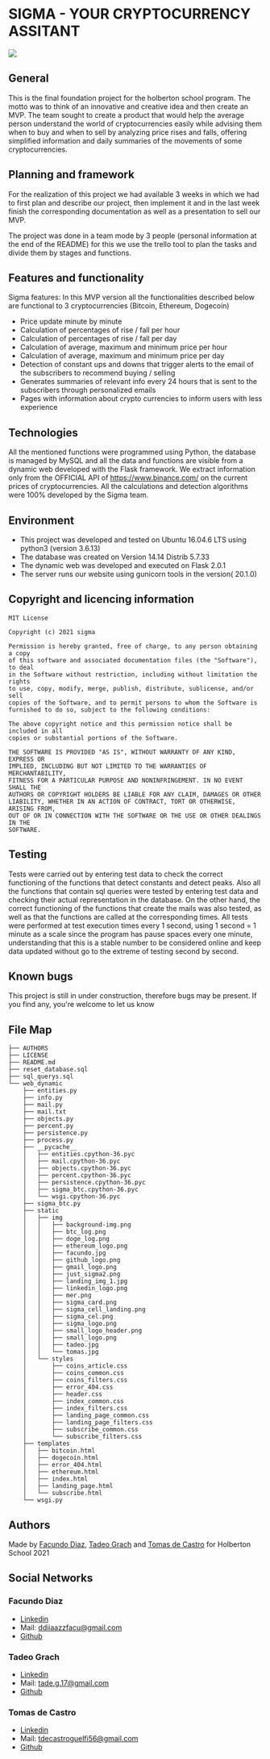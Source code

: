 # SIGMA - YOUR CRYPTOCURRENCY ASSITANT
<img src="https://github.com/facu2279/proyecto_final/blob/main/web_dynamic/static/img/sigma_logo.png"/>

## General

This is the final foundation project for the holberton school program. The motto was to think of an innovative and creative idea and then create an MVP. The team sought to create a product that would help the average person understand the world of cryptocurrencies easily while advising them when to buy and when to sell by analyzing price rises and falls, offering simplified information and daily summaries of the movements of some cryptocurrencies.

## Planning and framework

For the realization of this project we had available 3 weeks in which we had to first plan and describe our project, then implement it and in the last week finish the corresponding documentation as well as a presentation to sell our MVP.

The project was done in a team mode by 3 people (personal information at the end of the README) for this we use the trello tool to plan the tasks and divide them by stages and functions.



## Features and functionality

Sigma features: In this MVP version all the functionalities described below are functional to 3 cryptocurrencies (Bitcoin, Ethereum, Dogecoin)

- Price update minute by minute
- Calculation of percentages of rise / fall per hour
- Calculation of percentages of rise / fall per day
- Calculation of average, maximum and minimum price per hour
- Calculation of average, maximum and minimum price per day
- Detection of constant ups and downs that trigger alerts to the email of the subscribers to recommend buying / selling
- Generates summaries of relevant info every 24 hours that is sent to the subscribers through personalized emails
- Pages with information about crypto currencies to inform users with less experience

## Technologies

All the mentioned functions were programmed using Python, the database is managed by MySQL and all the data and functions are visible from a dynamic web developed with the Flask framework.
We extract information only from the OFFICIAL API of https://www.binance.com/ on the current prices of cryptocurrencies. All the calculations and detection algorithms were 100% developed by the Sigma team.

## Environment

- This project was developed and tested on Ubuntu 16.04.6 LTS using python3 (version 3.6.13)
- The database was created on Version 14.14 Distrib 5.7.33
- The dynamic web was developed and executed on Flask 2.0.1
- The server runs our website using gunicorn tools in the version( 20.1.0)

## Copyright and licencing information
```
MIT License

Copyright (c) 2021 sigma

Permission is hereby granted, free of charge, to any person obtaining a copy
of this software and associated documentation files (the "Software"), to deal
in the Software without restriction, including without limitation the rights
to use, copy, modify, merge, publish, distribute, sublicense, and/or sell
copies of the Software, and to permit persons to whom the Software is
furnished to do so, subject to the following conditions:

The above copyright notice and this permission notice shall be included in all
copies or substantial portions of the Software.

THE SOFTWARE IS PROVIDED "AS IS", WITHOUT WARRANTY OF ANY KIND, EXPRESS OR
IMPLIED, INCLUDING BUT NOT LIMITED TO THE WARRANTIES OF MERCHANTABILITY,
FITNESS FOR A PARTICULAR PURPOSE AND NONINFRINGEMENT. IN NO EVENT SHALL THE
AUTHORS OR COPYRIGHT HOLDERS BE LIABLE FOR ANY CLAIM, DAMAGES OR OTHER
LIABILITY, WHETHER IN AN ACTION OF CONTRACT, TORT OR OTHERWISE, ARISING FROM,
OUT OF OR IN CONNECTION WITH THE SOFTWARE OR THE USE OR OTHER DEALINGS IN THE
SOFTWARE.
```

## Testing

Tests were carried out by entering test data to check the correct functioning of the functions that detect constants and detect peaks.
Also all the functions that contain sql queries were tested by entering test data and checking their actual representation in the database.
On the other hand, the correct functioning of the functions that create the mails was also tested, as well as that the functions are called at the corresponding times.
All tests were performed at test execution times every 1 second, using 1 second = 1 minute as a scale since the program has pause spaces every one minute, understanding that this is a stable number to be considered online and keep data updated without go to the extreme of testing second by second.

## Known bugs

This project is still in under construction, therefore bugs may be present. If you find any, you're welcome to let us know

## File Map
```
├── AUTHORS
├── LICENSE
├── README.md
├── reset_database.sql
├── sql_querys.sql
└── web_dynamic
    ├── entities.py
    ├── info.py
    ├── mail.py
    ├── mail.txt
    ├── objects.py
    ├── percent.py
    ├── persistence.py
    ├── process.py
    ├── __pycache__
    │   ├── entities.cpython-36.pyc
    │   ├── mail.cpython-36.pyc
    │   ├── objects.cpython-36.pyc
    │   ├── percent.cpython-36.pyc
    │   ├── persistence.cpython-36.pyc
    │   ├── sigma_btc.cpython-36.pyc
    │   └── wsgi.cpython-36.pyc
    ├── sigma_btc.py
    ├── static
    │   ├── img
    │   │   ├── background-img.png
    │   │   ├── btc_log.png
    │   │   ├── doge_log.png
    │   │   ├── ethereum_logo.png
    │   │   ├── facundo.jpg
    │   │   ├── github_logo.png
    │   │   ├── gmail_logo.png
    │   │   ├── just_sigma2.png
    │   │   ├── landing_img_1.jpg
    │   │   ├── linkedin_logo.png
    │   │   ├── mer.png
    │   │   ├── sigma_card.png
    │   │   ├── sigma_cell_landing.png
    │   │   ├── sigma_cel.png
    │   │   ├── sigma_logo.png
    │   │   ├── small_logo_header.png
    │   │   ├── small_logo.png
    │   │   ├── tadeo.jpg
    │   │   └── tomas.jpg
    │   └── styles
    │       ├── coins_article.css
    │       ├── coins_common.css
    │       ├── coins_filters.css
    │       ├── error_404.css
    │       ├── header.css
    │       ├── index_common.css
    │       ├── index_filters.css
    │       ├── landing_page_common.css
    │       ├── landing_page_filters.css
    │       ├── subscribe_common.css
    │       └── subscribe_filters.css
    ├── templates
    │   ├── bitcoin.html
    │   ├── dogecoin.html
    │   ├── error_404.html
    │   ├── ethereum.html
    │   ├── index.html
    │   ├── landing_page.html
    │   └── subscribe.html
    └── wsgi.py
```


## Authors
Made by [Facundo Diaz](https://github.com/facu2279), [Tadeo Grach](https://github.com/tadeograch) and [Tomas de Castro](https://github.com/tomi1710) for Holberton School 2021 

## Social Networks

### Facundo Diaz

- [Linkedin](https://www.linkedin.com/in/facundo-diaz-noya/)
- Mail: ddiiaazzfacu@gmail.com
- [Github](https://github.com/facu2279)

### Tadeo Grach

- [Linkedin](https://www.linkedin.com/in/tadeo-grach-toledo/)
- Mail: tade.g.17@gmail.com
- [Github](https://github.com/tadeograch)

### Tomas de Castro

- [Linkedin](https://www.linkedin.com/in/tomas-de-castro-guelfi-1872a1211/)
- Mail: tdecastroguelfi56@gmail.com
- [Github](https://github.com/tomi1710)
